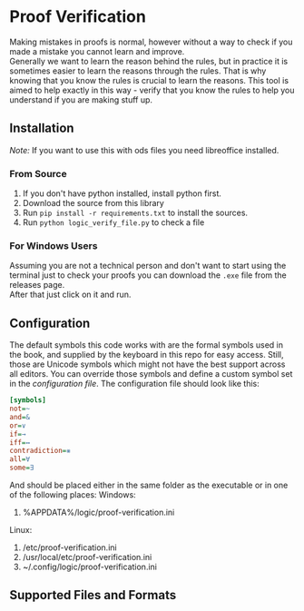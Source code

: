 # Proof Verification

Making mistakes in proofs is normal, however without a way to check if you made a mistake you cannot learn and
improve.  
Generally we want to learn the reason behind the rules, but in practice it is sometimes easier to learn the reasons
through the rules.
That is why knowing that you know the rules is crucial to learn the reasons. This tool is aimed to help exactly in this
way - verify that you know the rules to help you understand if you are making stuff up.

## Installation

*Note:* If you want to use this with ods files you need libreoffice installed.

### From Source

1. If you don't have python installed, install python first.
2. Download the source from this library
3. Run `pip install -r requirements.txt` to install the sources.
4. Run `python logic_verify_file.py` to check a file

### For Windows Users

Assuming you are not a technical person and don't want to start using the terminal just to check your proofs you can
download the `.exe` file from the releases page.   
After that just click on it and run.

## Configuration

The default symbols this code works with are the formal symbols used in the book, and supplied by the keyboard in this
repo for easy access. Still, those are Unicode symbols which might not have the best support across all editors. You can
override those symbols and define a custom symbol set in the _configuration file_.
The configuration file should look like this:

```ini
[symbols]
not=~
and=&
or=∨
if=→
iff=↔
contradiction=⨳
all=∀
some=∃
```

And should be placed either in the same folder as the executable or in one of the following places:
Windows:

1. %APPDATA%/logic/proof-verification.ini  
  
Linux:
1. /etc/proof-verification.ini
2. /usr/local/etc/proof-verification.ini
3. ~/.config/logic/proof-verification.ini

## Supported Files and Formats
